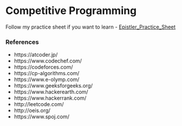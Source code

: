 # Competitive Programming

Follow my practice sheet if you want to learn - <a href = "https://docs.google.com/spreadsheets/d/1_H7lnaGZkMgXMozu1F88jrUzTsN9IdPdZy_9vQzatpY/edit?usp=sharing ">Epistler_Practice_Sheet</a>


<h3>References</h3>
<ul>
<li> https://atcoder.jp/</li>
<li> https://www.codechef.com/</li>
<li> https://codeforces.com/</li>
<li> https://cp-algorithms.com/</li>
<li> https://www.e-olymp.com/</li>
<li> https://www.geeksforgeeks.org/</li>
<li> https://www.hackerearth.com/</li>
<li> https://www.hackerrank.com/</li>
<li> http://leetcode.com/</li>
<li> http://oeis.org/</li>
<li> https://www.spoj.com/</li>
</ul>


